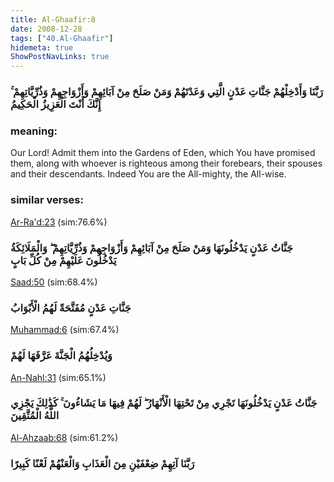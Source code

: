 ```yaml
---
title: Al-Ghaafir:8
date: 2008-12-28
tags: ["40.Al-Ghaafir"]
hidemeta: true 
ShowPostNavLinks: true 
---
```

### رَبَّنَا وَأَدْخِلْهُمْ جَنَّاتِ عَدْنٍ الَّتِي وَعَدْتَهُمْ وَمَنْ صَلَحَ مِنْ آبَائِهِمْ وَأَزْوَاجِهِمْ وَذُرِّيَّاتِهِمْ ۚ إِنَّكَ أَنْتَ الْعَزِيزُ الْحَكِيمُ
### meaning: 
Our Lord! Admit them into the Gardens of Eden, which You have promised them, along with whoever is righteous among their forebears, their spouses and their descendants. Indeed You are the All-mighty, the All-wise.
### similar verses: 

[Ar-Ra'd:23](/13/23) (sim:76.6%)

### جَنَّاتُ عَدْنٍ يَدْخُلُونَهَا وَمَنْ صَلَحَ مِنْ آبَائِهِمْ وَأَزْوَاجِهِمْ وَذُرِّيَّاتِهِمْ ۖ وَالْمَلَائِكَةُ يَدْخُلُونَ عَلَيْهِمْ مِنْ كُلِّ بَابٍ

[Saad:50](/38/50) (sim:68.4%)

### جَنَّاتِ عَدْنٍ مُفَتَّحَةً لَهُمُ الْأَبْوَابُ

[Muhammad:6](/47/6) (sim:67.4%)

### وَيُدْخِلُهُمُ الْجَنَّةَ عَرَّفَهَا لَهُمْ

[An-Nahl:31](/16/31) (sim:65.1%)

### جَنَّاتُ عَدْنٍ يَدْخُلُونَهَا تَجْرِي مِنْ تَحْتِهَا الْأَنْهَارُ ۖ لَهُمْ فِيهَا مَا يَشَاءُونَ ۚ كَذَٰلِكَ يَجْزِي اللَّهُ الْمُتَّقِينَ

[Al-Ahzaab:68](/33/68) (sim:61.2%)

### رَبَّنَا آتِهِمْ ضِعْفَيْنِ مِنَ الْعَذَابِ وَالْعَنْهُمْ لَعْنًا كَبِيرًا
